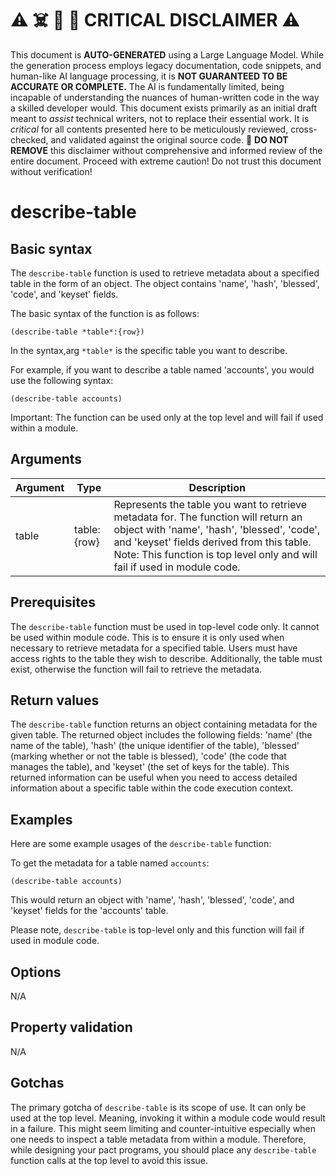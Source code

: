
# ⚠️ ☠️ 🔮 🤖 CRITICAL DISCLAIMER ⚠️

 
This document is **AUTO-GENERATED** using a Large Language Model. While the generation process employs legacy documentation, code snippets, and human-like AI language processing, it is **NOT GUARANTEED TO BE ACCURATE OR COMPLETE.** The AI is fundamentally limited, being incapable of understanding the nuances of human-written code in the way a skilled developer would. This document exists primarily as an initial draft meant to *assist* technical writers, not to replace their essential work. It is *critical* for all contents presented here to be meticulously reviewed, cross-checked, and validated against the original source code. 🚫 **DO NOT REMOVE** this disclaimer without comprehensive and informed review of the entire document. Proceed with extreme caution! Do not trust this document without verification!

# describe-table

## Basic syntax

The `describe-table` function is used to retrieve metadata about a specified table in the form of an object. The object contains 'name', 'hash', 'blessed', 'code', and 'keyset' fields. 

The basic syntax of the function is as follows:

```pact
(describe-table *table*:{row})
```

In the syntax,arg `*table*` is the specific table you want to describe.

For example, if you want to describe a table named 'accounts', you would use the following syntax:

```pact
(describe-table accounts)
```

Important: The function can be used only at the top level and will fail if used within a module.

## Arguments

| Argument | Type | Description |
| --- | --- | --- |
| table | table:{row} | Represents the table you want to retrieve metadata for. The function will return an object with 'name', 'hash', 'blessed', 'code', and 'keyset' fields derived from this table. Note: This function is top level only and will fail if used in module code. |


## Prerequisites

The `describe-table` function must be used in top-level code only. It cannot be used within module code. This is to ensure it is only used when necessary to retrieve metadata for a specified table. Users must have access rights to the table they wish to describe. Additionally, the table must exist, otherwise the function will fail to retrieve the metadata.

## Return values

The `describe-table` function returns an object containing metadata for the given table. The returned object includes the following fields: 'name' (the name of the table), 'hash' (the unique identifier of the table), 'blessed' (marking whether or not the table is blessed), 'code' (the code that manages the table), and 'keyset' (the set of keys for the table). This returned information can be useful when you need to access detailed information about a specific table within the code execution context.

## Examples

Here are some example usages of the `describe-table` function:

To get the metadata for a table named `accounts`:

```pact
(describe-table accounts)
```

This would return an object with 'name', 'hash', 'blessed', 'code', and 'keyset' fields for the 'accounts' table.

Please note, `describe-table` is top-level only and this function will fail if used in module code.

## Options

N/A

## Property validation

N/A

## Gotchas

The primary gotcha of `describe-table` is its scope of use. It can only be used at the top level. Meaning, invoking it within a module code would result in a failure. This might seem limiting and counter-intuitive especially when one needs to inspect a table metadata from within a module. Therefore, while designing your pact programs, you should place any `describe-table` function calls at the top level to avoid this issue.

